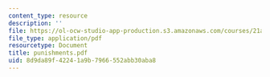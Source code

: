 ```yaml
---
content_type: resource
description: ''
file: https://ol-ocw-studio-app-production.s3.amazonaws.com/courses/21a-441-the-conquest-of-america-spring-2004/8d9da89f42241a9b7966552abb30aba8_punishments.pdf
file_type: application/pdf
resourcetype: Document
title: punishments.pdf
uid: 8d9da89f-4224-1a9b-7966-552abb30aba8
---
```

